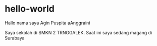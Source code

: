 # hello-world

Hallo nama saya Agin Puspita aAnggraini 

Saya sekolah di SMKN 2 TRNGGALEK. Saat ini saya sedang magang di Surabaya
